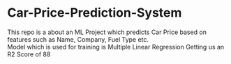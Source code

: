 # Car-Price-Prediction-System
This repo is a about an ML Project which predicts Car Price based on features such as Name, Company, Fuel Type etc.
<br>
Model which is used for training is Multiple Linear Regression Getting us an R2 Score  of 88
